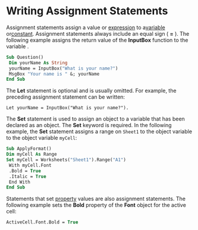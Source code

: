 
# Writing Assignment Statements

Assignment statements assign a value or [expression](b8bdf64f-5920-1ae9-16d0-b26d09524a30.md) to a[variable](b8bdf64f-5920-1ae9-16d0-b26d09524a30.md) or[constant](b8bdf64f-5920-1ae9-16d0-b26d09524a30.md). Assignment statements always include an equal sign ( **=** ). The following example assigns the return value of the **InputBox** function to the variable .


```vb
Sub Question() 
 Dim yourName As String 
 yourName = InputBox("What is your name?") 
 MsgBox "Your name is " &; yourName 
End Sub
```


The  **Let** statement is optional and is usually omitted. For example, the preceding assignment statement can be written:




```
Let yourName = InputBox("What is your name?"). 

```

The  **Set** statement is used to assign an object to a variable that has been declared as an object. The **Set** keyword is required. In the following example, the **Set** statement assigns a range on `Sheet1` to the object variable to the object variable `myCell`:



```vb
Sub ApplyFormat() 
Dim myCell As Range 
Set myCell = Worksheets("Sheet1").Range("A1") 
 With myCell.Font 
 .Bold = True 
 .Italic = True 
 End With 
End Sub
```

Statements that set [property](b8bdf64f-5920-1ae9-16d0-b26d09524a30.md) values are also assignment statements. The following example sets the **Bold** property of the **Font** object for the active cell:



```vb
ActiveCell.Font.Bold = True 

```

